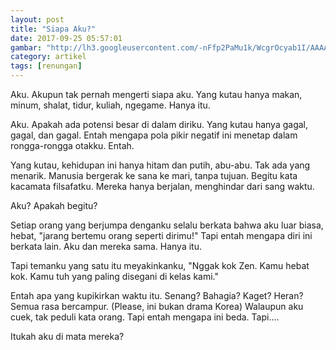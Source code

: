 ```yaml
---
layout: post
title: "Siapa Aku?"
date: 2017-09-25 05:57:01
gambar: "http://lh3.googleusercontent.com/-nFfp2PaMu1k/WcgrOcyab1I/AAAAAAAACRs/oW64q3xXE705EGy8NPmvFG1Z60TdXOEOwCLcBGAs/s900/Hikigaya.Hachiman.full.1662714.jpg"
category: artikel
tags: [renungan]
---
```


Aku. Akupun tak pernah mengerti siapa aku. Yang kutau hanya makan, minum, shalat, tidur, kuliah, ngegame. Hanya itu.

Aku. Apakah ada potensi besar di dalam diriku. Yang kutau hanya gagal, gagal, dan gagal. Entah mengapa pola pikir negatif ini menetap dalam rongga-rongga otakku. Entah.

Yang kutau, kehidupan ini hanya hitam dan putih, abu-abu. Tak ada yang menarik. Manusia bergerak ke sana ke mari, tanpa tujuan. Begitu kata kacamata filsafatku. Mereka hanya berjalan, menghindar dari sang waktu.

Aku? Apakah begitu?

Setiap orang yang berjumpa denganku selalu berkata bahwa aku luar biasa, hebat, "jarang bertemu orang seperti dirimu!" Tapi entah mengapa diri ini berkata lain. Aku dan mereka sama. Hanya itu.

Tapi temanku yang satu itu meyakinkanku, "Nggak kok Zen. Kamu hebat kok. Kamu tuh yang paling disegani di kelas kami."

Entah apa yang kupikirkan waktu itu. Senang? Bahagia? Kaget? Heran? Semua rasa bercampur. (Please, ini bukan drama Korea) Walaupun aku cuek, tak peduli kata orang. Tapi entah mengapa ini beda. Tapi....

Itukah aku di mata mereka?